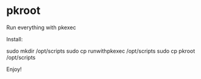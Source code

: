 # pkroot
Run everything with pkexec

Install:

sudo mkdir /opt/scripts
sudo cp runwithpkexec /opt/scripts
sudo cp pkroot /opt/scripts

Enjoy!
